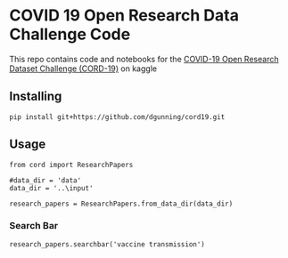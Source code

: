 # COVID 19 Open Research Data Challenge Code
This repo contains code and notebooks for the [COVID-19 Open Research Dataset Challenge (CORD-19)](https://www.kaggle.com/allen-institute-for-ai/CORD-19-research-challenge)
on kaggle

## Installing

```{bash}
pip install git+https://github.com/dgunning/cord19.git
```

## Usage

```{python}
from cord import ResearchPapers

#data_dir = 'data'
data_dir = '..\input'

research_papers = ResearchPapers.from_data_dir(data_dir)
```

### Search Bar
```{python}
research_papers.searchbar('vaccine transmission')
```
